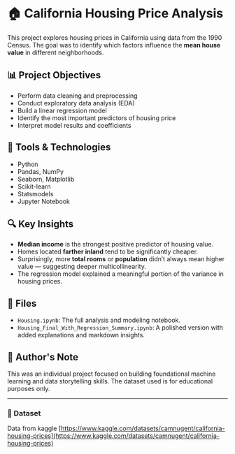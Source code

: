 # 🏠 California Housing Price Analysis

This project explores housing prices in California using data from the 1990 Census. The goal was to identify which factors influence the **mean house value** in different neighborhoods.

## 📊 Project Objectives

- Perform data cleaning and preprocessing
- Conduct exploratory data analysis (EDA)
- Build a linear regression model
- Identify the most important predictors of housing price
- Interpret model results and coefficients

## 🔧 Tools & Technologies

- Python
- Pandas, NumPy
- Seaborn, Matplotlib
- Scikit-learn
- Statsmodels
- Jupyter Notebook

## 🔍 Key Insights

- **Median income** is the strongest positive predictor of housing value.
- Homes located **farther inland** tend to be significantly cheaper.
- Surprisingly, more **total rooms** or **population** didn’t always mean higher value — suggesting deeper multicollinearity.
- The regression model explained a meaningful portion of the variance in housing prices.

## 📁 Files

- `Housing.ipynb`: The full analysis and modeling notebook.
- `Housing_Final_With_Regression_Summary.ipynb`: A polished version with added explanations and markdown insights.

## 🧠 Author's Note

This was an individual project focused on building foundational machine learning and data storytelling skills. The dataset used is for educational purposes only.

---

### 📎 Dataset

Data from kaggle [https://www.kaggle.com/datasets/camnugent/california-housing-prices](https://www.kaggle.com/datasets/camnugent/california-housing-prices)
